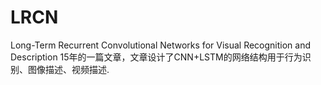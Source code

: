 # LRCN
Long-Term Recurrent Convolutional Networks for Visual Recognition and Description
15年的一篇文章，文章设计了CNN+LSTM的网络结构用于行为识别、图像描述、视频描述.
